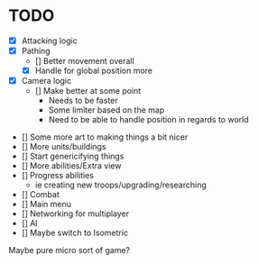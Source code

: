 # TODO

- [x] Attacking logic
- [x] Pathing
  - [] Better movement overall
  - [x] Handle for global position more
- [x] Camera logic
  - [] Make better at some point
    - Needs to be faster
    - Some limiter based on the map
    - Need to be able to handle position in regards to world
- [] Some more art to making things a bit nicer
- [] More units/buildings
- [] Start genericifying things
- [] More abilities/Extra view
- [] Progress abilities
  - ie creating new troops/upgrading/researching
- [] Combat 
- [] Main menu
- [] Networking for multiplayer
- [] AI
- [] Maybe switch to Isometric

Maybe pure micro sort of game?